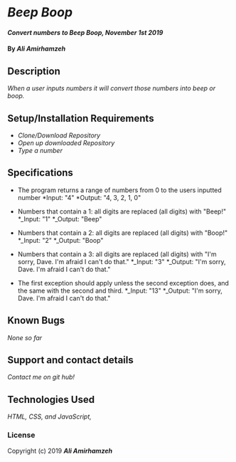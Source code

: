 # _Beep Boop_

#### _Convert numbers to Beep Boop, November 1st 2019_

#### By _**Ali Amirhamzeh**_

## Description

_When a user inputs numbers it will convert those numbers into beep or boop._

## Setup/Installation Requirements

* _Clone/Download Repository_
* _Open up downloaded Repository_
* _Type a number_

## Specifications

* The program returns a range of numbers from 0 to the users inputted number
  *Input: "4"
  *Output: "4, 3, 2, 1, 0"

* Numbers that contain a 1: all digits are replaced (all digits) with "Beep!"
  *_Input: "1"
  *_Output: "Beep"

* Numbers that contain a 2: all digits are replaced (all digits) with "Boop!"
  *_Input: "2"
  *_Output: "Boop"

* Numbers that contain a 3: all digits are replaced (all digits) with "I'm sorry, Dave. I'm afraid I can't do that."
  *_Input: "3"
  *_Output: "I'm sorry, Dave. I'm afraid I can't do that."
* The first exception should apply unless the second exception does, and the same with the second and third.
  *_Input: "13"
  *_Output: "I'm sorry, Dave. I'm afraid I can't do that."
## Known Bugs

_None so far_

## Support and contact details

_Contact me on git hub!_

## Technologies Used

_HTML, CSS, and JavaScript,_

### License

Copyright (c) 2019 **_Ali Amirhamzeh_**

